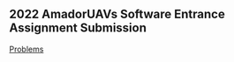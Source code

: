 ## 2022 AmadorUAVs Software Entrance Assignment Submission

[Problems](https://docs.google.com/document/d/1oll4rF6EePaXuuWcPhyoKHPnLRf_F5F-mKT4gjM-rr0/edit)